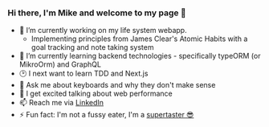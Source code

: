 ### Hi there, I'm Mike and welcome to my page 👋

* 🔭 I’m currently working on my life system webapp. 
    * Implementing principles from James Clear's Atomic Habits with a goal tracking and note taking system
* 🌱 I’m currently learning backend technologies - specifically typeORM (or MikroOrm) and GraphQL
* 🕑 I next want to learn TDD and Next.js
* 💬 Ask me about keyboards and why they don't make sense
* 📨 I get excited talking about web performance
* 📫 Reach me via [LinkedIn](https://www.linkedin.com/in/michael-murray-80b876136/)
* ⚡ Fun fact: I'm not a fussy eater, I'm a [supertaster 😎](https://en.wikipedia.org/wiki/Supertaster)
